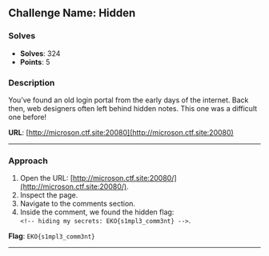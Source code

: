 ## **Challenge Name: Hidden**

### **Solves**

- **Solves**: 324
- **Points**: 5

### **Description**

You’ve found an old login portal from the early days of the internet. Back then, web designers often left behind hidden notes. This one was a difficult one before!

**URL**: [http://microson.ctf.site:20080](http://microson.ctf.site:20080)

---

### **Approach**

1. Open the URL: [http://microson.ctf.site:20080/](http://microson.ctf.site:20080/).
2. Inspect the page.
3. Navigate to the comments section.
4. Inside the comment, we found the hidden flag:  
   `<!-- hiding my secrets: EKO{s1mpl3_comm3nt} -->`.

**Flag**: `EKO{s1mpl3_comm3nt}`

---